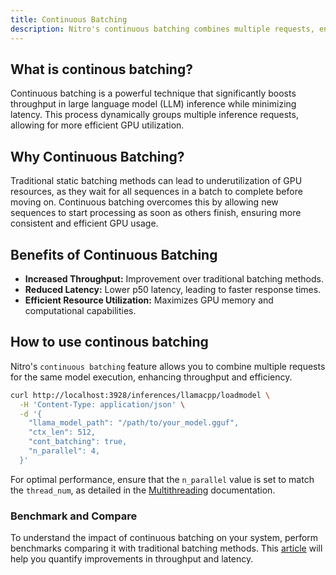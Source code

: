 ```yaml
---
title: Continuous Batching
description: Nitro's continuous batching combines multiple requests, enhancing throughput.
---
```


## What is continous batching?

Continuous batching is a powerful technique that significantly boosts throughput in large language model (LLM) inference while minimizing latency. This process dynamically groups multiple inference requests, allowing for more efficient GPU utilization.

## Why Continuous Batching?

Traditional static batching methods can lead to underutilization of GPU resources, as they wait for all sequences in a batch to complete before moving on. Continuous batching overcomes this by allowing new sequences to start processing as soon as others finish, ensuring more consistent and efficient GPU usage.

## Benefits of Continuous Batching

- **Increased Throughput:** Improvement over traditional batching methods.
- **Reduced Latency:** Lower p50 latency, leading to faster response times.
- **Efficient Resource Utilization:** Maximizes GPU memory and computational capabilities.

## How to use continous batching
Nitro's `continuous batching` feature allows you to combine multiple requests for the same model execution, enhancing throughput and efficiency.

```bash title="Enable Batching" {6,7}
curl http://localhost:3928/inferences/llamacpp/loadmodel \
  -H 'Content-Type: application/json' \
  -d '{
    "llama_model_path": "/path/to/your_model.gguf",
    "ctx_len": 512,
    "cont_batching": true,
    "n_parallel": 4,
  }'
```

For optimal performance, ensure that the `n_parallel` value is set to match the `thread_num`, as detailed in the [Multithreading](features/multi-thread.md) documentation.

### Benchmark and Compare

To understand the impact of continuous batching on your system, perform benchmarks comparing it with traditional batching methods. This [article](https://www.anyscale.com/blog/continuous-batching-llm-inference) will help you quantify improvements in throughput and latency.